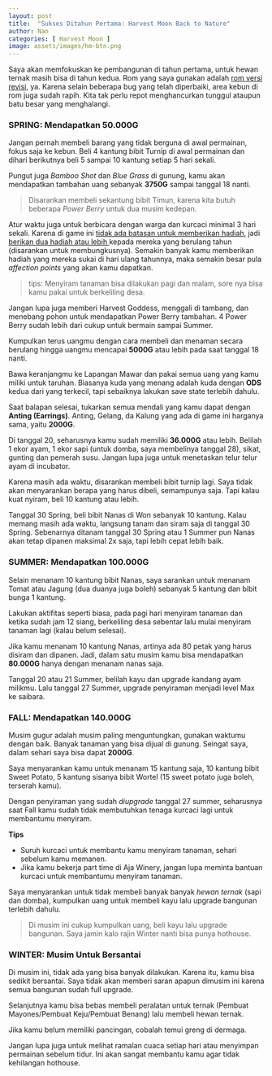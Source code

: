 ```yaml
---
layout: post
title:  "Sukses Ditahun Pertama: Harvest Moon Back to Nature"
author: Nan
categories: [ Harvest Moon ]
image: assets/images/hm-btn.png
---
```


Saya akan memfokuskan ke pembangunan di tahun pertama, untuk hewan ternak masih bisa di tahun kedua.
Rom yang saya gunakan adalah <u>rom versi revisi</u>, ya. Karena selain beberapa bug yang telah diperbaiki, area kebun di rom juga sudah rapih. Kita tak perlu repot menghancurkan tunggul ataupun batu besar yang menghalangi.


### SPRING: Mendapatkan 50.000G   

Jangan pernah membeli barang yang tidak berguna di awal permainan, fokus saja ke kebun. Beli 4 kantung bibit Turnip di awal permainan dan dihari berikutnya beli 5 sampai 10 kantung setiap 5 hari sekali.

Pungut juga *Bamboo Shot* dan *Blue Grass* di gunung, kamu akan mendapatkan tambahan uang sebanyak **3750G** sampai tanggal 18 nanti.

> Disarankan membeli sekantung bibit Timun, karena kita butuh beberapa *Power Berry* untuk dua musim kedepan.

Atur waktu juga untuk berbicara dengan warga dan kurcaci minimal 3 hari sekali.
Karena di game ini <u>tidak ada batasan untuk memberikan hadiah</u>, jadi <u>berikan dua hadiah atau lebih </u> kepada mereka yang berulang tahun (disarankan untuk membungkusnya).
Semakin banyak kamu memberikan hadiah yang mereka sukai di hari ulang tahunnya, maka semakin besar pula _affection points_ yang akan kamu dapatkan.

> tips: Menyiram tanaman bisa dilakukan pagi dan malam, sore nya bisa kamu pakai untuk berkeliling desa.

Jangan lupa juga memberi Harvest Goddess, menggali di tambang, dan menebang pohon untuk mendapatkan Power Berry tambahan.
4 Power Berry sudah lebih dari cukup untuk bermain sampai Summer.

Kumpulkan terus uangmu dengan cara membeli dan menaman secara berulang hingga uangmu mencapai **5000G** atau lebih pada saat tanggal 18 nanti.

Bawa keranjangmu ke Lapangan Mawar dan pakai semua uang yang kamu miliki untuk taruhan.
Biasanya kuda yang menang adalah kuda dengan **ODS** kedua dari yang terkecil, tapi sebaiknya lakukan save state terlebih dahulu.

Saat balapan selesai, tukarkan semua mendali yang kamu dapat dengan **Anting (Earrings)**.
Anting, Gelang, da Kalung yang ada di game ini harganya sama, yaitu **2000G**.

Di tanggal 20, seharusnya kamu sudah memiliki **36.000G** atau lebih. Belilah 1 ekor ayam, 1 ekor sapi (untuk domba, saya membelinya tanggal 28), sikat, gunting dan pemerah susu. Jangan lupa juga untuk menetaskan telur telur ayam di incubator.

Karena masih ada waktu, disarankan membeli bibit turnip lagi. Saya tidak akan menyarankan berapa yang harus dibeli, semampunya saja. Tapi kalau kuat nyiram, beli 10 kantung atau lebih.

Tanggal 30 Spring, beli bibit Nanas di Won sebanyak 10 kantung. Kalau memang masih ada waktu, langsung tanam dan siram saja di tanggal 30 Spring.
Sebenarnya ditanam tanggal 30 Spring atau 1 Summer pun Nanas akan tetap dipanen maksimal 2x saja, tapi lebih cepat lebih baik.

### SUMMER: Mendapatkan 100.000G

Selain menanam 10 kantung bibit Nanas, saya sarankan untuk menanam Tomat atau Jagung (dua duanya juga boleh) sebanyak 5 kantung dan bibit bunga 1 kantung.

Lakukan aktifitas seperti biasa, pada pagi hari menyiram tanaman dan ketika sudah jam 12 siang, berkeliling desa sebentar lalu mulai menyiram tanaman lagi (kalau belum selesai).

Jika kamu menanam 10 kantung Nanas, artinya ada 80 petak yang harus disiram dan dipanen. Jadi, dalam satu musim kamu bisa mendapatkan **80.000G** hanya dengan menanam nanas saja.

Tanggal 20 atau 21 Summer, belilah kayu dan upgrade kandang ayam milikmu. Lalu tanggal 27 Summer, upgrade penyiraman menjadi level Max ke saibara.


### FALL: Mendapatkan 140.000G 
Musim gugur adalah musim paling menguntungkan, gunakan waktumu dengan baik.
Banyak tanaman yang bisa dijual di gunung. Seingat saya, dalam sehari saya bisa dapat **2000G**.

Saya menyarankan kamu untuk menanam 15 kantung saja, 10 kantung bibit Sweet Potato, 5 kantung sisanya bibit Wortel (15 sweet potato juga boleh, terserah kamu).

Dengan penyiraman yang sudah *diupgrade* tanggal 27 summer, seharusnya saat Fall kamu sudah tidak membutuhkan tenaga kurcaci lagi untuk membantumu menyiram.

**Tips**
* Suruh kurcaci untuk membantu kamu menyiram tanaman, sehari sebelum kamu memanen.
* Jika kamu bekerja part time di Aja Winery, jangan lupa meminta bantuan kurcaci untuk membantumu menyiram tanaman.

Saya menyarankan untuk tidak membeli banyak banyak *hewan ternak* (sapi dan domba), kumpulkan uang untuk membeli kayu lalu upgrade bangunan terlebih dahulu.

> Di musim ini cukup kumpulkan uang, beli kayu lalu upgrade bangunan. Saya jamin kalo rajin Winter nanti bisa punya hothouse.


### WINTER: Musim Untuk Bersantai 
Di musim ini, tidak ada yang bisa banyak dilakukan. Karena itu, kamu bisa sedikit bersantai.
Saya tidak akan memberi saran apapun dimusim ini karena semua bangunan sudah full upgrade.

Selanjutnya kamu bisa bebas membeli peralatan untuk ternak (Pembuat Mayones/Pembuat Keju/Pembuat Benang) lalu membeli hewan ternak.

Jika kamu belum memiliki pancingan, cobalah temui greng di dermaga.

Jangan lupa juga untuk melihat ramalan cuaca setiap hari atau menyimpan permainan sebelum tidur. Ini akan sangat membantu kamu agar tidak kehilangan hothouse.
